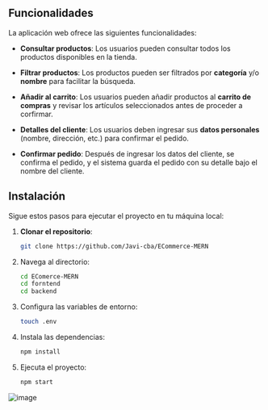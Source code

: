
## Funcionalidades

La aplicación web ofrece las siguientes funcionalidades:

- **Consultar productos**: Los usuarios pueden consultar todos los productos disponibles en la tienda.
  
- **Filtrar productos**: Los productos pueden ser filtrados por **categoría** y/o **nombre** para facilitar la búsqueda.

- **Añadir al carrito**: Los usuarios pueden añadir productos al **carrito de compras** y revisar los artículos seleccionados antes de proceder a corfirmar.

- **Detalles del cliente**: Los usuarios deben ingresar sus **datos personales** (nombre, dirección, etc.) para confirmar el pedido.

- **Confirmar pedido**: Después de ingresar los datos del cliente, se confirma el pedido, y el sistema guarda el pedido con su detalle bajo el nombre del cliente.



## Instalación

Sigue estos pasos para ejecutar el proyecto en tu máquina local:

1. **Clonar el repositorio**:
   ```bash
   git clone https://github.com/Javi-cba/ECommerce-MERN
   ```

2. Navega al directorio:
   ```bash
   cd EComerce-MERN
   cd forntend
   cd backend
   ```
   
3. Configura las variables de entorno:
   ```bash
   touch .env
   ```
   
4. Instala las dependencias:
   ```bash
   npm install
   ```

5. Ejecuta el proyecto:
   ```bash
   npm start
   ```


![image](https://i.ibb.co/RTXQYyx/ecomerce.jpg)

